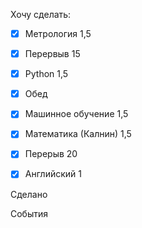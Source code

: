 Хочу сделать:
- [x] Метрология 1,5
- [x] Перервыв 15 
- [x] Python 1,5
- [x] Обед 
- [x] Машинное обучение 1,5
- [x] Математика (Калнин) 1,5
- [x] Перерыв 20
- [x] Английский 1 


Сделано

События